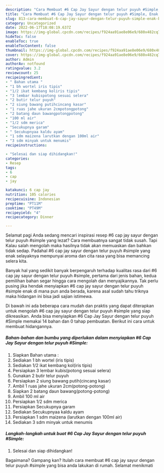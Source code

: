 ```yaml
---
description: "Cara Membuat #6 Cap Jay Sayur dengan telur puyuh #Simple, Enak Banget"
title: "Cara Membuat #6 Cap Jay Sayur dengan telur puyuh #Simple, Enak Banget"
slug: 813-cara-membuat-6-cap-jay-sayur-dengan-telur-puyuh-simple-enak-banget
category: Uncategorized
date: 2022-06-17T18:08:19.637Z
image: https://img-global.cpcdn.com/recipes/f924aa91ae8e06e9/680x482cq70/6-cap-jay-sayur-dengan-telur-puyuh-simple-foto-resep-utama.jpg
hideToc: false
enableToc: true
enableTocContent: false
thumbnail: https://img-global.cpcdn.com/recipes/f924aa91ae8e06e9/680x482cq70/6-cap-jay-sayur-dengan-telur-puyuh-simple-foto-resep-utama.jpg
cover: https://img-global.cpcdn.com/recipes/f924aa91ae8e06e9/680x482cq70/6-cap-jay-sayur-dengan-telur-puyuh-simple-foto-resep-utama.jpg
author: Admin
authorAv: notfound
ratingvalue: 3.2
reviewcount: 25
recipeingredient:
- " Bahan utama "
- "1 bh wortel iris tipis"
- "1/2 ikat kembang koliris tipis"
- "3 lembar kubispotong sesuai selera"
- "2 butir telur puyuh"
- "2 siung bawang putihcincang kasar"
- "1 ruas jahe ukuran 2cmpotongpotong"
- "2 batang daun bawangpotongpotong"
- "100 ml air"
- "1/2 sdm merica"
- "Secukupnya garam"
- " Secukupnyaa kaldu ayam"
- "1 sdm maizena larutkan dengan 100ml air"
- "3 sdm minyak untuk menumis"
recipeinstructions:

- "Selesai dan siap dihidangkan!"
categories:
- Resep
tags:
- 6
- cap
- jay

katakunci: 6 cap jay 
nutrition: 105 calories
recipecuisine: Indonesian
preptime: "PT11M"
cooktime: "PT49M"
recipeyield: "4"
recipecategory: Dinner

---
```



Selamat pagi Anda sedang mencari inspirasi resep #6 cap jay sayur dengan telur puyuh #simple yang lezat? Cara membuatnya sangat tidak susah. Tapi Kalau salah mengolah maka hasilnya tidak akan memuaskan dan bahkan tidak sedap. Padahal #6 cap jay sayur dengan telur puyuh #simple yang enak selayaknya mempunyai aroma dan cita rasa yang bisa memancing selera kita.




Banyak hal yang sedikit banyak berpengaruh terhadap kualitas rasa dari #6 cap jay sayur dengan telur puyuh #simple, pertama dari jenis bahan, kedua pemilihan bahan segar hingga cara mengolah dan menyajikannya. Tak perlu pusing jika hendak menyiapkan #6 cap jay sayur dengan telur puyuh #simple enak di mana pun anda berada, karena asal sudah tahu triknya maka hidangan ini bisa jadi sajian istimewa.


Di bawah ini ada beberapa cara mudah dan praktis yang dapat diterapkan untuk mengolah #6 cap jay sayur dengan telur puyuh #simple yang siap dikreasikan. Anda bisa menyiapkan #6 Cap Jay Sayur dengan telur puyuh #Simple memakai 14 bahan dan 0 tahap pembuatan. Berikut ini cara untuk membuat hidangannya.

<!--inarticleads1-->

##### Bahan-bahan dan bumbu yang diperlukan dalam menyiapkan #6 Cap Jay Sayur dengan telur puyuh #Simple:

1. Siapkan  Bahan utama :
1. Sediakan 1 bh wortel (iris tipis)
1. Sediakan 1/2 ikat kembang kol(iris tipis)
1. Persiapkan 3 lembar kubis(potong sesuai selera)
1. Gunakan 2 butir telur puyuh
1. Persiapkan 2 siung bawang putih(cincang kasar)
1. Ambil 1 ruas jahe ukuran 2cm(potong-potong)
1. Siapkan 2 batang daun bawang(potong-potong)
1. Ambil 100 ml air
1. Persiapkan 1/2 sdm merica
1. Persiapkan Secukupnya garam
1. Sediakan  Secukupnyaa kaldu ayam
1. Persiapkan 1 sdm maizena (larutkan dengan 100ml air)
1. Sediakan 3 sdm minyak untuk menumis




<!--inarticleads2-->

##### Langkah-langkah untuk buat #6 Cap Jay Sayur dengan telur puyuh #Simple:


1. Selesai dan siap dihidangkan!



Bagaimana? Gampang kan? Itulah cara membuat #6 cap jay sayur dengan telur puyuh #simple yang bisa anda lakukan di rumah. Selamat menikmati
